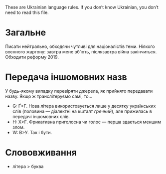 ﻿These are Ukrainian language rules. If you don’t know Ukrainian, you don’t need to read this file.

# Загальне

Писати нейтрально, обходячи чутливі для націоналістів теми. Ніякого воєнного жаргону: завтра мене вб’ють, післязавтра війна закінчиться. Обходити реформу 2019.

# Передача іншомовних назв

У будь-якому випадку перевіряти джерела, як прийнято передавати назву. Якщо ж транслітеруємо самі, то…

- G: Ґ>Г. Нова літера використовується лише у десятку українських слів (половина — діалектні на кшталт _ґречний_), але прижилась в передачі іншомовних слів.
- H: Х>Г. Фрикативна приголосна чи голос — перша здається меншим злом.
- W: В>У. Так і бути.

# Слововживання

- літера > буква
